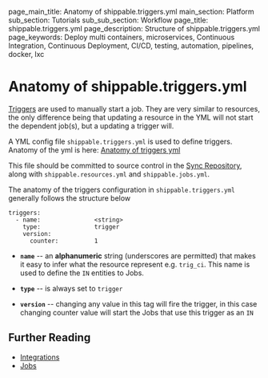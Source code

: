 page_main_title: Anatomy of shippable.triggers.yml
main_section: Platform
sub_section: Tutorials
sub_sub_section: Workflow
page_title: shippable.triggers.yml
page_description: Structure of shippable.triggers.yml
page_keywords: Deploy multi containers, microservices, Continuous Integration, Continuous Deployment, CI/CD, testing, automation, pipelines, docker, lxc

# Anatomy of shippable.triggers.yml

[Triggers](/platform/workflow/trigger/overview/) are used to manually start a job. They are very similar to resources, the only difference being that updating a resource in the YML will not start the dependent job(s), but a updating a trigger will.

A YML config file `shippable.triggers.yml` is used to define triggers. Anatomy of the yml is here: [Anatomy of triggers yml](/platform/tutorial/workflow/shippable-triggers-yml/)

This file should be committed to source control in the [Sync Repository](/platform/tutorial/workflow/crud-syncrepo/), along with `shippable.resources.yml` and `shippable.jobs.yml`.

The anatomy of the triggers configuration in `shippable.triggers.yml`  generally follows the structure below

```
triggers:
  - name: 				<string>
    type: 				trigger
    version:
      counter: 			1
```

* **`name`** -- an **alphanumeric** string (underscores are permitted) that makes it easy to infer what the resource represent e.g. `trig_ci`. This name is used to define the `IN` entities to Jobs.

* **`type`** -- is always set to `trigger`

* **`version`** -- changing any value in this tag will fire the trigger, in this case changing counter value will start the Jobs that use this trigger as an `IN`

## Further Reading
* [Integrations](/platform/integration/overview/)
* [Jobs](/platform/workflow/job/overview/)
